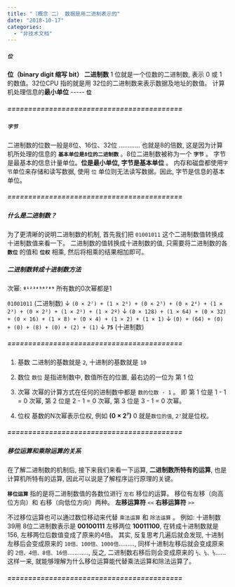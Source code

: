 ```yaml
---
title: "（概念 二） 数据是用二进制表示的"
date: "2018-10-17"
categories: 
  - "非技术文档"
---
```


##### `位`

**位（binary digit 缩写 bit） 二进制数** 1 位就是一个位数的二进制数, 表示 0 或 1 的数值。32位CPU 指的就是用 32位的二进制数来表示数据及地址的数值。 计算机处理信息的**最小单位** ----- **`位`**

##### \==========================================

##### `字节`

二进制数的位数一般是8位、16位、32位 ………… 也就是8的倍数, 这是因为计算机所处理的信息的 **`基本单位是8位的二进制数`** 。8位二进制数被称为一个 **`字节`** 。 字节是最基本的信息计量单位。**位是最小单位, 字节是基本单位** 。 内存和磁盘都使用`字节`单位来存储和读写数据, 使用 `位` 单位则无法读写数据。因此, 字节是信息的基本单位。

##### \==========================================

##### 什么是二进制数？

为了更清晰的说明二进制数的机制, 首先我们把 `01001011` 这个二进制数值转换成十进制数值来看一下。 二进制数的值转换成十进制数的值, 只需要将二进制数的各 **`数位`** 的值和 **`位权`** 相乘, 然后将相乘的结果相加即可。

##### 二进制数转成十进制数方法

次幂: **`º¹²³⁴⁵⁶⁷⁸⁹`** 所有数的0次幂都是1

`01001011` (二进制数) ↓ `(0 × 2⁷) + (1 × 2⁶) + (0 × 2⁵) + (0 × 2⁴) + (1 × 2³) + (0 × 2²) + (1 × 2¹) + (1 × 2º)` ↓ `(0 × 128) + (1 × 64) + (0 × 32) + (0 × 16) + (1 × 8) + (0 × 4) + (1 × 2) + (1 × 1)` ↓ `(0) + (64) + (0) + (0) + (8) + (0) + (2) + (1)` ↓ **`75`** (十进制数)

##### \==========================================

1. 基数 二进制的基数就是 `2`, 十进制的基数就是 `10`
    
2. 数位 `数位` 是指进制数中, 数值所在的位置, 最右边的一位为 第 1 位
    
3. 次幂 次幂的计算方式在任何的进制数中都是 `数的位数 - 1` 。 即 第 1 位是 1 - 1 = 0 次幂, 第 2 位是 2 - 1 = 0 次幂, 第 3 位是 3 - 1 = 0 次幂。
    
4. 位权 基数的N次幂表示位权, 例如 **(0 × 2⁷)** 0 就是`数位的值`, `2⁷`就是位权。
    

##### \==========================================

##### 移位运算和乘除运算的关系

在了解二进制数的机制后, 接下来我们来看一下运算, **二进制数所特有的运算**, 也是计算机所特有的运算, 因此可以说是了解程序运行原理的关键。

**`移位运算`** 指的是将二进制数值的各数位进行 `左右` 移位的运算。 移位有左移（向高位方向）和 右移（向低位方向）两种。 **左移运算符** `<<` **右移运算符** `>>`

不过移位运算也可以通过数位移动来代替 `乘法运算` 和 `除法运算` 。 例如: 十进制数39用 8位二进制数表示是 **00100111** 左移两位 **10011100**, 在转成十进制数就是156, 左移两位后数值变成了原来的4倍。 其实, 反复思考几遍后就会发现, 十进制左移后会变成原来的 `10倍、100倍、1000倍`………, 同样十进制左移后就会变成原来的 `2倍、4倍、8倍、16倍`…………, 反之, 二进制数右移后则会变成原来的 `½、¼、⅛`…… 这样一来, 就能够理解为什么移位运算能代替乘法运算和除法运算了。

##### \==========================================
